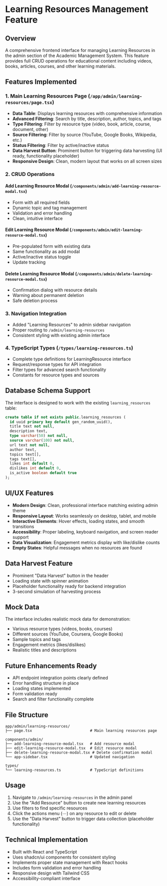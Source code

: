 # Learning Resources Management Feature

## Overview
A comprehensive frontend interface for managing Learning Resources in the admin section of the Academic Management System. This feature provides full CRUD operations for educational content including videos, books, articles, courses, and other learning materials.

## Features Implemented

### 1. Main Learning Resources Page (`/app/admin/learning-resources/page.tsx`)
- **Data Table**: Displays learning resources with comprehensive information
- **Advanced Filtering**: Search by title, description, author, topics, and tags
- **Type Filtering**: Filter by resource type (video, book, article, course, document, other)
- **Source Filtering**: Filter by source (YouTube, Google Books, Wikipedia, etc.)
- **Status Filtering**: Filter by active/inactive status
- **Data Harvest Button**: Prominent button for triggering data harvesting (UI ready, functionality placeholder)
- **Responsive Design**: Clean, modern layout that works on all screen sizes

### 2. CRUD Operations

#### Add Learning Resource Modal (`/components/admin/add-learning-resource-modal.tsx`)
- Form with all required fields
- Dynamic topic and tag management
- Validation and error handling
- Clean, intuitive interface

#### Edit Learning Resource Modal (`/components/admin/edit-learning-resource-modal.tsx`)
- Pre-populated form with existing data
- Same functionality as add modal
- Active/inactive status toggle
- Update tracking

#### Delete Learning Resource Modal (`/components/admin/delete-learning-resource-modal.tsx`)
- Confirmation dialog with resource details
- Warning about permanent deletion
- Safe deletion process

### 3. Navigation Integration
- Added "Learning Resources" to admin sidebar navigation
- Proper routing to `/admin/learning-resources`
- Consistent styling with existing admin interface

### 4. TypeScript Types (`/types/learning-resources.ts`)
- Complete type definitions for LearningResource interface
- Request/response types for API integration
- Filter types for advanced search functionality
- Constants for resource types and sources

## Database Schema Support
The interface is designed to work with the existing `learning_resources` table:
```sql
create table if not exists public.learning_resources (
  id uuid primary key default gen_random_uuid(),
  title text not null,
  description text,
  type varchar(50) not null,
  source varchar(100) not null,
  url text not null,
  author text,
  topics text[],
  tags text[],
  likes int default 0,
  dislikes int default 0,
  is_active boolean default true
);
```

## UI/UX Features
- **Modern Design**: Clean, professional interface matching existing admin theme
- **Responsive Layout**: Works seamlessly on desktop, tablet, and mobile
- **Interactive Elements**: Hover effects, loading states, and smooth transitions
- **Accessibility**: Proper labeling, keyboard navigation, and screen reader support
- **Data Visualization**: Engagement metrics display with like/dislike counts
- **Empty States**: Helpful messages when no resources are found

## Data Harvest Feature
- Prominent "Data Harvest" button in the header
- Loading state with spinner animation
- Placeholder functionality ready for backend integration
- 3-second simulation of harvesting process

## Mock Data
The interface includes realistic mock data for demonstration:
- Various resource types (videos, books, courses)
- Different sources (YouTube, Coursera, Google Books)
- Sample topics and tags
- Engagement metrics (likes/dislikes)
- Realistic titles and descriptions

## Future Enhancements Ready
- API endpoint integration points clearly defined
- Error handling structure in place
- Loading states implemented
- Form validation ready
- Search and filter functionality complete

## File Structure
```
app/admin/learning-resources/
├── page.tsx                          # Main learning resources page

components/admin/
├── add-learning-resource-modal.tsx   # Add resource modal
├── edit-learning-resource-modal.tsx  # Edit resource modal
├── delete-learning-resource-modal.tsx # Delete confirmation modal
└── app-sidebar.tsx                   # Updated navigation

types/
└── learning-resources.ts             # TypeScript definitions
```

## Usage
1. Navigate to `/admin/learning-resources` in the admin panel
2. Use the "Add Resource" button to create new learning resources
3. Use filters to find specific resources
4. Click the actions menu (⋯) on any resource to edit or delete
5. Use the "Data Harvest" button to trigger data collection (placeholder functionality)

## Technical Implementation
- Built with React and TypeScript
- Uses shadcn/ui components for consistent styling
- Implements proper state management with React hooks
- Includes form validation and error handling
- Responsive design with Tailwind CSS
- Accessibility-compliant interface
